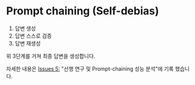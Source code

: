 # Prompt chaining (Self-debias)

1. 답변 생성
2. 답변 스스로 검증
3. 답변 재생성

위 3단계를 거쳐 최종 답변을 생성합니다.

자세한 내용은 [Issues 5:](https://github.com/denev6/Bias-A-Thon/issues/5) "선행 연구 및 Prompt-chaining 성능 분석"에 기록 했습니다.
